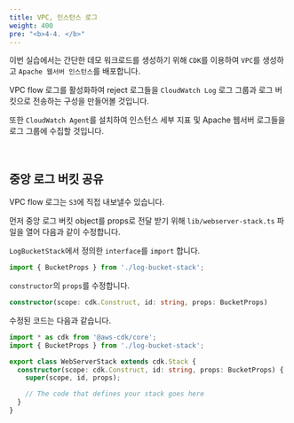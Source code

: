 ```yaml
---
title: VPC, 인스턴스 로그
weight: 400
pre: "<b>4-4. </b>"
---
```


이번 실습에서는 간단한 데모 워크로드를 생성하기 위해 `CDK`를 이용하여 `VPC`를 생성하고 `Apache 웹서버 인스턴스`를 배포합니다.

VPC flow 로그를 활성화하여 reject 로그들을 `CloudWatch Log` 로그 그룹과 로그 버킷으로 전송하는 구성을 만들어볼 것입니다.

또한 `CloudWatch Agent`를 설치하여 인스턴스 세부 지표 및 Apache 웹서버 로그들을 로그 그룹에 수집할 것입니다.

&nbsp;

## 중앙 로그 버킷 공유

VPC flow 로그는 `S3`에 직접 내보낼수 있습니다.

먼저 중앙 로그 버킷 object를 props로 전달 받기 위해 `lib/webserver-stack.ts` 파일을 열어 다음과 같이 수정합니다.

`LogBucketStack`에서 정의한 `interface`를 `import` 합니다.

```typescript
import { BucketProps } from './log-bucket-stack';
```

`constructor`의 `props`를 수정합니다.
```typescript
constructor(scope: cdk.Construct, id: string, props: BucketProps)
```

수정된 코드는 다음과 같습니다.

```typescript
import * as cdk from '@aws-cdk/core';
import { BucketProps } from './log-bucket-stack';

export class WebServerStack extends cdk.Stack {
  constructor(scope: cdk.Construct, id: string, props: BucketProps) {
    super(scope, id, props);

    // The code that defines your stack goes here
  }
}
```


